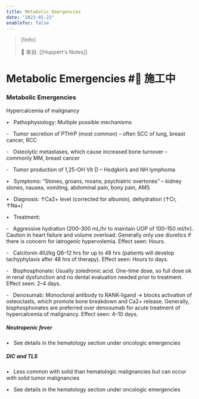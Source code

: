 ```yaml
---
title: Metabolic Emergencies
date: "2023-01-22"
enableToc: false
---
```


> [!info]
>
> 🌱 來自: [[Huppert's Notes]]

# Metabolic Emergencies #🚧 施工中

### Metabolic Emergencies

Hypercalcemia of malignancy

•   Pathophysiology: Multiple possible mechanisms

-   Tumor secretion of PTHrP (most common) – often SCC of lung, breast cancer, RCC

-   Osteolytic metastases, which cause increased bone turnover – commonly MM, breast cancer

-   Tumor production of 1,25-OH Vit D – Hodgkin’s and NH lymphoma

•   Symptoms: “Stones, groans, moans, psychiatric overtones” – kidney stones, nausea, vomiting, abdominal pain, bony pain, AMS

•   Diagnosis: ↑Ca2\+ level (corrected for albumin), dehydration (↑Cr, ↑Na\+)

•   Treatment:

-   Aggressive hydration (200–300 mL/hr to maintain UOP of 100–150 ml/hr). Caution in heart failure and volume overload. Generally only use diuretics if there is concern for iatrogenic hypervolemia. Effect seen: Hours.

-   Calcitonin 4IU/kg Q6–12 hrs for up to 48 hrs (patients will develop tachyphylaxis after 48 hrs of therapy). Effect seen: Hours to days.

-   Bisphosphonate: Usually zoledronic acid. One-time dose, so full dose ok in renal dysfunction and no dental evaluation needed prior to treatment. Effect seen: 2–4 days.

-   Denosumab: Monoclonal antibody to RANK-ligand → blocks activation of osteoclasts, which promote bone breakdown and Ca2\+ release. Generally, bisphosphonates are preferred over denosumab for acute treatment of hypercalcemia of malignancy. Effect seen: 4–10 days.

##### Neutropenic fever

•   See details in the hematology section under oncologic emergencies

##### DIC and TLS

•   Less common with solid than hematologic malignancies but can occur with solid tumor malignancies

•   See details in the hematology section under oncologic emergencies

